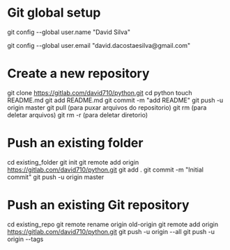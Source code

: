 # Git global setup

<p> git config --global user.name "David Silva"
<p> git config --global user.email "david.dacostaesilva@gmail.com"

# Create a new repository 

git clone https://gitlab.com/david710/python.git
cd python
touch README.md
git add README.md
git commit -m "add README"
git push -u origin master
git pull (para puxar arquivos do repositorio)
git rm <arquivo> (para deletar arquivos)
git rm -r <directory> (para deletar diretorio)

# Push an existing folder 

cd existing_folder
git init
git remote add origin https://gitlab.com/david710/python.git
git add .
git commit -m "Initial commit"
git push -u origin master

# Push an existing Git repository 

cd existing_repo
git remote rename origin old-origin
git remote add origin https://gitlab.com/david710/python.git
git push -u origin --all
git push -u origin --tags
